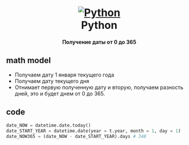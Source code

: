 <h1 align="center">
  <br>
  <a href="https://t.me/baccaraaa"><img src="https://www.python.org/static/opengraph-icon-200x200.png" alt="Python"></a>
  <br>
  Python
  <br>
</h1>

<h4 align="center">Получение даты от 0 до 365</h4>


## math model
- Получаем дату 1 января текущего года
- Получаем дату текущего дня
- Отнимает первую полученную дату и вторую, получаем разность дней, это и будет днем от 0 до 365.

## code
```python
date_NOW = datetime.date.today()
date_START_YEAR = datetime.date(year = t.year, month = 1, day = 1)
date_NOW365 = (date_NOW - date_START_YEAR).days # 348
```
